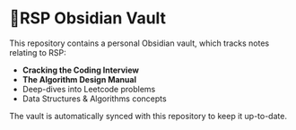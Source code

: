 # 📂RSP Obsidian Vault

This repository contains a personal Obsidian vault, which tracks notes relating to RSP:

- **Cracking the Coding Interview**
- **The Algorithm Design Manual**
- Deep-dives into Leetcode problems
- Data Structures & Algorithms concepts

The vault is automatically synced with this repository to keep it up-to-date.
